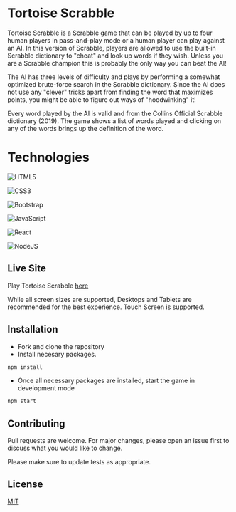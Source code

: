 # Tortoise Scrabble

Tortoise Scrabble is a Scrabble game that can be played by up to four human players in pass-and-play mode or a human player can play against an AI. In this version of Scrabble, players are allowed to use the built-in Scrabble dictionary to "cheat" and look up words if they wish. Unless you are a Scrabble champion this is probably the only way you can beat the AI!

The AI has three levels of difficulty and plays by performing a somewhat optimized brute-force search in the Scrabble dictionary. Since the AI does not use any "clever" tricks apart from finding the word that maximizes points, you might be able to figure out ways of "hoodwinking" it!

Every word played by the AI is valid and from the Collins Official Scrabble dictionary (2019). The game shows a list of words played and clicking on any of the words brings up the definition of the word. 

# Technologies

![HTML5](https://img.shields.io/badge/html5-%23E34F26.svg?style=for-the-badge&logo=html5&logoColor=white)

![CSS3](https://img.shields.io/badge/css3-%231572B6.svg?style=for-the-badge&logo=css3&logoColor=white)

![Bootstrap](https://img.shields.io/badge/bootstrap-%23563D7C.svg?style=for-the-badge&logo=bootstrap&logoColor=white)

![JavaScript](https://img.shields.io/badge/javascript-%23323330.svg?style=for-the-badge&logo=javascript&logoColor=%23F7DF1E)

 ![React](https://img.shields.io/badge/react-%2320232a.svg?style=for-the-badge&logo=react&logoColor=%2361DAFB)

 ![NodeJS](https://img.shields.io/badge/node.js-6DA55F?style=for-the-badge&logo=node.js&logoColor=white)


## Live Site 

Play Tortoise Scrabble [here](https://sourish33.github.io/ScrabbleReact) 

While all screen sizes are supported, Desktops and Tablets are recommended for the best experience. Touch Screen is supported.


## Installation

* Fork and clone the repository
* Install necesary packages.
```bash
npm install
```
* Once all necessary packages are installed, start the game in development mode
```bash
npm start
```


## Contributing

Pull requests are welcome. For major changes, please open an issue first
to discuss what you would like to change.

Please make sure to update tests as appropriate.

## License
[MIT](https://choosealicense.com/licenses/mit/)

